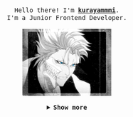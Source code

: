 <p align="center">
  <br>
  <samp>
    Hello there! I'm <b><a rel="nofollow noopener noreferrer" target="_blank" href="#">kurayammmi</a></b>.
    <br>I'm a Junior Frontend Developer.<br>

</samp>
  
  <br>
  <img src="https://github.com/kurayammmi/kurayammmi/blob/master/5s62.gif?raw=true" width="200"/>

</p>




<details align="center">
 
  
<summary> <b> <samp> Show more </samp></b></summary>
<samp>

<hr>

<br>
## 🙋‍♂️ About Me

- 🔭 I’m currently working on **Some projects**

- 🌱 I’m currently learning **Javascript/React.**

- 👯 I’m looking to collaborate on **OpenSource Projects**

- 👨‍💻 All of my projects are available at **[My Portfolio](------)**

- 📫 How to reach me **someexampleofgmailName@gmail.com**

<br>


## 🚀 Languages and Tools:

<p align="center"> 
    <a href="#" target="_blank"> <img src="https://img.icons8.com/color/48/000000/html-5--v1.png"/> </a>
    <a href="#" target="_blank"> <img src="https://img.icons8.com/color/48/000000/css3.png"/> </a>
    <a href="https://sass-lang.com/" target="_blank"> <img src="https://img.icons8.com/color/48/000000/sass.png"/> </a>  
    <a href="https://gulpjs.com/" target="_blank"> <img width="48" height="48" src="https://img.icons8.com/windows/32/fa314a/gulp.png"/> </a> 
    <a href="#" target="_blank"> <img src="https://img.icons8.com/color/48/000000/javascript--v1.png"/> </a>  
    <a href="https://git-scm.com/" target="_blank"> <img src="https://img.icons8.com/color/48/000000/git.png"/> </a> 
    <a href="#" target="_blank"> <img src="https://img.icons8.com/fluency/48/000000/figma.png"/> </a> 
    <a href="https://code.visualstudio.com/" target="_blank"> <img src="https://img.icons8.com/color/48/000000/visual-studio-code-2019.png"/> </a> 
</p>

<br>

## 📊 My Github Stats

  <br/>
    <a href="https://github.com/kurayammmi/github-readme-stats"><img alt="Kurayammmi's Github Stats" src="https://github-readme-stats.vercel.app/api?username=kurayammmi&show_icons=true&count_private=true&theme=react&hide_border=true&bg_color=0D1117" /></a>
  <a href="https://github.com/kurayammmi/github-readme-stats"><img alt="Kurayammmi's Top Languages" src="https://github-readme-stats.vercel.app/api/top-langs/?username=kurayammmi&langs_count=8&count_private=true&layout=compact&theme=react&hide_border=true&bg_color=0D1117" /></a>
  <br/>
  <b>Note:</b> Top languages is only a metric of the languages my public code consists of and doesn't reflect experience or skill level.


<br/>
<br/>

<a href="https://github.com/kurayammmi/github-readme-activity-graph"><img alt="Kurayammmi's Activity Graph" src="https://activity-graph.herokuapp.com/graph?username=kurayammmi&bg_color=0D1117&color=5BCDEC&line=5BCDEC&point=FFFFFF&hide_border=true" /></a>

<br/>
<br/>

---------------------------------------------------------------------------------------------------------------------------------------------------------------------------------  
  
## CONNECT WITH ME:
<p align="left">

<a href = "https://www.linkedin.com/in/LinkToProfile/"><img src="https://img.icons8.com/fluent/48/000000/linkedin.png"/></a>
<a href = "https://twitter.com/LinkToProfile"><img src="https://img.icons8.com/fluent/48/000000/twitter.png"/></a>


</p>


</samp>
</details>

